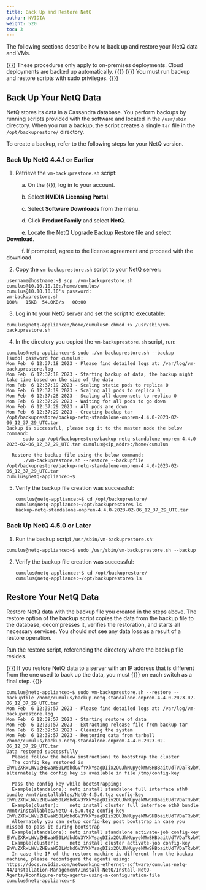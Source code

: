 ```yaml
---
title: Back Up and Restore NetQ
author: NVIDIA
weight: 520
toc: 3
---
```


The following sections describe how to back up and restore your NetQ data and VMs.

{{<notice note>}}
These procedures only apply to on-premises deployments. Cloud deployments are backed up automatically.
{{</notice>}}
{{<notice note>}}
You must run backup and restore scripts with sudo privileges.
{{</notice>}}

## Back Up Your NetQ Data

NetQ stores its data in a Cassandra database. You perform backups by running scripts provided with the software and located in the `/usr/sbin` directory. When you run a backup, the script creates a single `tar` file in the `/opt/backuprestore/` directory. 

To create a backup, refer to the following steps for your NetQ version.
### Back Up NetQ 4.4.1 or Earlier

1. Retrieve the `vm-backuprestore.sh` script:

<p style="text-indent: 40px">a. On the {{<exlink url="https://nvid.nvidia.com/" text="NVIDIA Application Hub">}}, log in to your account.<br></p>
<p style="text-indent: 40px">b. Select <b>NVIDIA Licensing Portal</b>.<br></p>
<p style="text-indent: 40px">c. Select <b>Software Downloads</b> from the menu.<br></p>
<p style="text-indent: 40px">d. Click <b>Product Family</b> and select <b>NetQ</b>.<br></p>
<p style="text-indent: 40px">e. Locate the NetQ Upgrade Backup Restore file and select <b>Download</b>.<br></p>
<p style="text-indent: 40px">f. If prompted, agree to the license agreement and proceed with the download.<br></p>

2. Copy the `vm-backuprestore.sh` script to your NetQ server:

```
username@hostname:~$ scp ./vm-backuprestore.sh cumulus@10.10.10.10:/home/cumulus/
cumulus@10.10.10.10's password:
vm-backuprestore.sh                                                                                       100%   15KB  54.0KB/s   00:00 
```

3. Log in to your NetQ server and set the script to executable:

```
cumulus@netq-appliance:/home/cumulus# chmod +x /usr/sbin/vm-backuprestore.sh
```

4. In the directory you copied the `vm-backuprestore.sh` script, run:

```
cumulus@netq-appliance:~$ sudo ./vm-backuprestore.sh --backup
[sudo] password for cumulus:
Mon Feb  6 12:37:18 2023 - Please find detailed logs at: /var/log/vm-backuprestore.log
Mon Feb  6 12:37:18 2023 - Starting backup of data, the backup might take time based on the size of the data
Mon Feb  6 12:37:19 2023 - Scaling static pods to replica 0
Mon Feb  6 12:37:19 2023 - Scaling all pods to replica 0
Mon Feb  6 12:37:28 2023 - Scaling all daemonsets to replica 0
Mon Feb  6 12:37:29 2023 - Waiting for all pods to go down
Mon Feb  6 12:37:29 2023 - All pods are down
Mon Feb  6 12:37:29 2023 - Creating backup tar /opt/backuprestore/backup-netq-standalone-onprem-4.4.0-2023-02-06_12_37_29_UTC.tar
Backup is successful, please scp it to the master node the below command:
      sudo scp /opt/backuprestore/backup-netq-standalone-onprem-4.4.0-2023-02-06_12_37_29_UTC.tar cumulus@<ip_addr>:/home/cumulus
 
  Restore the backup file using the below command:
      ./vm-backuprestore.sh --restore --backupfile /opt/backuprestore/backup-netq-standalone-onprem-4.4.0-2023-02-06_12_37_29_UTC.tar
cumulus@netq-appliance:~$
```

5. Verify the backup file creation was successful:

   ```
   cumulus@netq-appliance:~$ cd /opt/backuprestore/
   cumulus@netq-appliance:~/opt/backuprestore$ ls
   backup-netq-standalone-onprem-4.4.0-2023-02-06_12_37_29_UTC.tar
   ```

### Back Up NetQ 4.5.0 or Later

1. Run the backup script `/usr/sbin/vm-backuprestore.sh`:

```
cumulus@netq-appliance:~$ sudo /usr/sbin/vm-backuprestore.sh --backup
```

2. Verify the backup file creation was successful:

   ```
   cumulus@netq-appliance:~$ cd /opt/backuprestore/
   cumulus@netq-appliance:~/opt/backuprestore$ ls
   ```


## Restore Your NetQ Data

Restore NetQ data with the backup file you created in the steps above. The restore option of the backup script copies the data from the backup file to the database, decompresses it, verifies the restoration, and starts all necessary services. You should not see any data loss as a result of a restore operation.

Run the restore script, referencing the directory where the backup file resides.

{{<notice note>}}
If you restore NetQ data to a server with an IP address that is different from the one used to back up the data, you must {{<link title="Install NetQ Agents/#configure-netq-agents-using-a-configuration-file" text="reconfigure the agents">}} on each switch as a final step.
{{</notice>}}

```
cumulus@netq-appliance:~$ sudo vm-backuprestore.sh --restore --backupfile /home/cumulus/backup-netq-standalone-onprem-4.4.0-2023-02-06_12_37_29_UTC.tar
Mon Feb  6 12:39:57 2023 - Please find detailed logs at: /var/log/vm-backuprestore.log
Mon Feb  6 12:39:57 2023 - Starting restore of data
Mon Feb  6 12:39:57 2023 - Extracting release file from backup tar
Mon Feb  6 12:39:57 2023 - Cleaning the system
Mon Feb  6 12:39:57 2023 - Restoring data from tarball /home/cumulus/backup-netq-standalone-onprem-4.4.0-2023-02-06_12_37_29_UTC.tar
Data restored successfully
  Please follow the below instructions to bootstrap the cluster
  The config key restored is EhVuZXRxLWVuZHBvaW50LWdhdGVfYXkYsagDIix2OUJhMUpyekMwSHBBaitUdTVDaTRvbVJDR3F6Qlo4VHhZRytjUUhLZGJRPQ==, alternately the config key is available in file /tmp/config-key
 
  Pass the config key while bootstrapping:
  Example(standalone): netq install standalone full interface eth0 bundle /mnt/installables/NetQ-4.5.0.tgz config-key EhVuZXRxLWVuZHBvaW50LWdhdGV3YXkYsagDIix2OUJhMUpyekMwSHBbaitUdTVDaTRvbVJDR3F6Qlo4VHhZRytjUUhLZGJRPQ==
  Example(cluster):    netq install cluster full interface eth0 bundle /mnt/installables/NetQ-4.5.0.tgz config-key EhVuZXRxLWVuZHBvaW50LWdhdGV3YXkYsagDIix2OUJhMUpyekMwSHBbaitUdTVDaTRvbVJDR3F6Qlo4VHhZRytjUUhLZGJRPQ==
  Alternately you can setup config-key post bootstrap in case you missed to pass it during bootstrap
  Example(standalone): netq install standalone activate-job config-key EhVuZXRxLWVuZHBvaW50LWdhdGV3YXkYsagDIix2OUJhMUpyekMwSHBbaitUdTVDaTRvbVJDR3F6Qlo4VHhZRytjUUhLZGJRPQ==
  Example(cluster):    netq install cluster activate-job config-key EhVuZXRxLWVuZHBvaW50LWdhdGV3YXkYsagDIix2OUJhMUpyekMwSHBbaitUdTVDaTRvbVJDR3F6Qlo4VHhZRytjUUhLZGJRPQ==
  In case the IP of the restore machine is different from the backup machine, please reconfigure the agents using: https://docs.nvidia.com/networking-ethernet-software/cumulus-netq-44/Installation-Management/Install-NetQ/Install-NetQ-Agents/#configure-netq-agents-using-a-configuration-file
cumulus@netq-appliance:~$
```